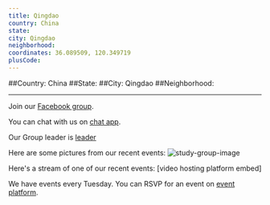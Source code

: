 ```yaml
---
title: Qingdao
country: China
state: 
city: Qingdao
neighborhood: 
coordinates: 36.089509, 120.349719
plusCode:
---
```


##Country: China
##State: 
##City: Qingdao
##Neighborhood: 
*****
Join our [Facebook group](https://www.facebook.com/groups/free.code.camp.Qingdao).

You can chat with us on [chat app]().

Our Group leader is [leader]()

Here are some pictures from our recent events:
![study-group-image]()

Here's a stream of one of our recent events:
[video hosting platform embed]

We have events every Tuesday. You can RSVP for an event on [event platform]().

